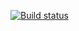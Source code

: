 [![Build status](https://ci.appveyor.com/api/projects/status/obfgs3yj6x4orjl6/branch/master?svg=true)](https://ci.appveyor.com/project/anna2908/aqa-1-2-2/branch/master)